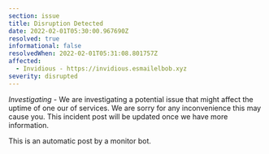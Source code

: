 ```yaml
---
section: issue
title: Disruption Detected
date: 2022-02-01T05:30:00.967690Z
resolved: true
informational: false
resolvedWhen: 2022-02-01T05:31:08.801757Z
affected:
  - Invidious - https://invidious.esmailelbob.xyz
severity: disrupted
---
```

*Investigating* - We are investigating a potential issue that might affect the uptime of one our of services. We are sorry for any inconvenience this may cause you. This incident post will be updated once we have more information.

This is an automatic post by a monitor bot.
        